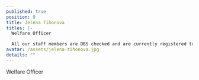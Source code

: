 ```yaml
---
published: true
position: 9
title: Jelena Tihonova
titles: |-
  Welfare Officer

  All our staff members are DBS checked and are currently registered to the BG.
avatar: /assets/jelena-tihonova.jpg
details: ""
---
```

Welfare Officer
